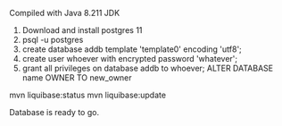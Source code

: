 Compiled with Java 8.211 JDK

1. Download and install postgres 11
2. psql -u postgres
3. create database addb template 'template0' encoding 'utf8';
4. create user whoever with encrypted password 'whatever';
5. grant all privileges on database addb to whoever;
ALTER DATABASE name OWNER TO new_owner

mvn liquibase:status
mvn liquibase:update

Database is ready to go.



